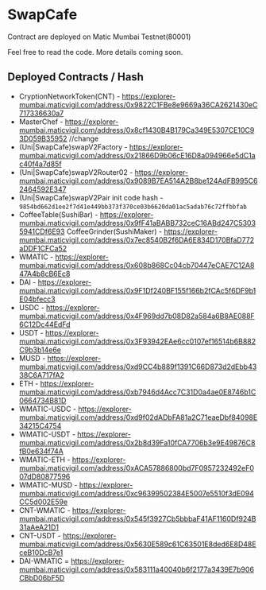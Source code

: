 # SwapCafe
Contract are deployed on Matic Mumbai Testnet(80001)

Feel free to read the code. More details coming soon.

## Deployed Contracts / Hash

- CryptionNetworkToken(CNT) - https://explorer-mumbai.maticvigil.com/address/0x9822C1FBe8e9669a36CA2621430eC717336630a7
- MasterChef - https://explorer-mumbai.maticvigil.com/address/0x8cf1430B4B179Ca349E5307CE10C93D059B35952 //change
- (Uni|SwapCafe)swapV2Factory - https://explorer-mumbai.maticvigil.com/address/0x21866D9b06cE16D8a094966e5dC1ac40f4a7d85f
- (Uni|SwapCafe)swapV2Router02 - https://explorer-mumbai.maticvigil.com/address/0x9089B7EA514A2B8be124AdFB995C62464592E347
- (Uni|SwapCafe)swapV2Pair init code hash - `9854bd662d1ee2f7d41e449bb373f370ce03b6620da01ac5adab76c72ffbbfab`
- CoffeeTable(SushiBar) - https://explorer-mumbai.maticvigil.com/address/0x9fF41aBABB732ceC16ABd247C53035941CDf6E93 
CoffeeGrinder(SushiMaker) - https://explorer-mumbai.maticvigil.com/address/0x7ec8540B2f6DA6E834D170BfaD772aDDF1CFCa52
- WMATIC - https://explorer-mumbai.maticvigil.com/address/0x608b868Cc04cb70447eCAE7C12A847A4b8cB6Ec8
- DAI - https://explorer-mumbai.maticvigil.com/address/0x9F1Df240BF155f166b2fCAc5f6DF9b1E04bfecc3
- USDC - https://explorer-mumbai.maticvigil.com/address/0x4F969dd7b08D82a584a6B8AE088F6C12Dc44EdFd
- USDT - https://explorer-mumbai.maticvigil.com/address/0x3F93942EAe6cc0107ef16514b6B882C9b3b14e6e
- MUSD - https://explorer-mumbai.maticvigil.com/address/0xd9CC4b889f1391C66D873d2dEbb4338C6A717fA2
- ETH - https://explorer-mumbai.maticvigil.com/address/0xb7946d4Acc7C31D0a4ae0E8746b1C0664734B81D
- WMATIC-USDC - https://explorer-mumbai.maticvigil.com/address/0xd9f02dADbFA81a2C71eaeDbf84098E34215C4754
- WMATIC-USDT - https://explorer-mumbai.maticvigil.com/address/0x2b8d39Fa10fCA7706b3e9E49876C8fB0e634f74A
- WMATIC-ETH - https://explorer-mumbai.maticvigil.com/address/0xACA57886800bd7F0957232492eF007dD80877596
- WMATIC-MUSD - https://explorer-mumbai.maticvigil.com/address/0xc96399502384E5007e5510f3dE094CC5d002E59e
- CNT-WMATIC - https://explorer-mumbai.maticvigil.com/address/0x545f3927Cb5bbbaF41AF1160Df924B31aAeA21D1
- CNT-USDT - https://explorer-mumbai.maticvigil.com/address/0x5630E589c61C63501E8ded6E8D48EceB10DcB7e1
- DAI-WMATIC =  https://explorer-mumbai.maticvigil.com/address/0x583111a40040b6f2177a3439E7b906CBbD06bF5D
